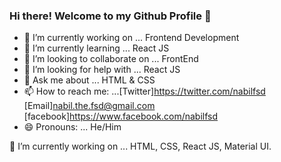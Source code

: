 ### Hi there! Welcome to my Github Profile 👋

<!--
**nabilfsd/nabilfsd** is a ✨ _special_ ✨ repository because its `README.md` (this file) appears on your GitHub profile.

Here are some ideas to get you started:
-->

- 🔭 I’m currently working on ... Frontend Development
- 🌱 I’m currently learning ... React JS
- 👯 I’m looking to collaborate on ... FrontEnd
- 🤔 I’m looking for help with ... React JS
- 💬 Ask me about ... HTML & CSS
- 📫 How to reach me: ...[Twitter]https://twitter.com/nabilfsd [Email]nabil.the.fsd@gmail.com [facebook]https://www.facebook.com/nabilfsd
- 😄 Pronouns: ... He/Him 

🔭 I’m currently working on ... HTML, CSS, React JS, Material UI.



